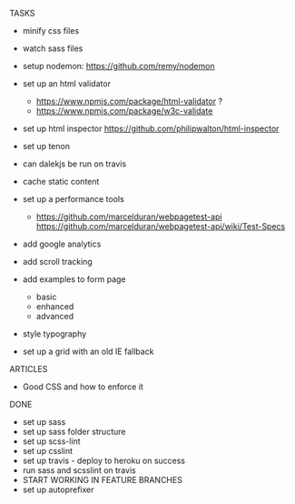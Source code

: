 TASKS

- minify css files

- watch sass files
- setup nodemon: https://github.com/remy/nodemon

- set up an html validator
    - https://www.npmjs.com/package/html-validator ?
    - https://www.npmjs.com/package/w3c-validate
- set up html inspector
    https://github.com/philipwalton/html-inspector
- set up tenon
- can dalekjs be run on travis

- cache static content

- set up a performance tools
    - https://github.com/marcelduran/webpagetest-api
        https://github.com/marcelduran/webpagetest-api/wiki/Test-Specs

- add google analytics
- add scroll tracking
- add examples to form page
    - basic
    - enhanced
    - advanced
- style typography
- set up a grid with an old IE fallback

ARTICLES
- Good CSS and how to enforce it


DONE
- set up sass
- set up sass folder structure
- set up scss-lint
- set up csslint
- set up travis - deploy to heroku on success
- run sass and scsslint on travis
- START WORKING IN FEATURE BRANCHES
- set up autoprefixer